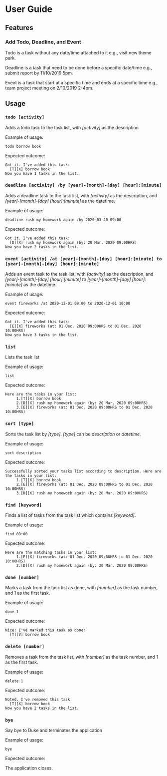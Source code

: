 # User Guide

## Features 

### Add Todo, Deadline, and Event
Todo is a task without any date/time attached to it e.g., visit new theme park.

Deadline is a task that need to be done before a specific date/time e.g., submit report by 11/10/2019 5pm.

Event is a task that start at a specific time and ends at a specific time e.g., team project meeting on 2/10/2019 2-4pm.
## Usage

### `todo [activity]`

Adds a todo task to the task list, with *[activity]* as the description

Example of usage: 

`todo borrow book`

Expected outcome:

```
Got it. I've added this task: 
  [T][X] borrow book
Now you have 1 tasks in the list.
```

### `deadline [activity] /by [year]-[month]-[day] [hour]:[minute]`

Adds a deadline task to the task list, with *[activity]* as the description,
and *[year]-[month]-[day] [hour]:[minute]* as the datetime.

Example of usage: 

```
deadline rush my homework again /by 2020-03-20 09:00
```

Expected outcome:

```
Got it. I've added this task: 
  [D][X] rush my homework again (by: 20 Mar. 2020 09:00HRS)
Now you have 2 tasks in the list.
```

### `event [activity] /at [year]-[month]-[day] [hour]:[minute] to [year]-[month]-[day] [hour]:[minute]`

Adds an event task to the task list, with *[activity]* as the description,
and *[year]-[month]-[day] [hour]:[minute] to [year]-[month]-[day] [hour]:[minute]* as the datetime.

Example of usage: 

```
event fireworks /at 2020-12-01 09:00 to 2020-12-01 10:00
```

Expected outcome:

```
Got it. I've added this task: 
  [E][X] fireworks (at: 01 Dec. 2020 09:00HRS to 01 Dec. 2020 10:00HRS)
Now you have 3 tasks in the list.
```
### `list`

Lists the task list

Example of usage: 

`list`

Expected outcome:

```
Here are the tasks in your list:
     1.[T][X] borrow book
     2.[D][X] rush my homework again (by: 20 Mar. 2020 09:00HRS)
     3.[E][X] fireworks (at: 01 Dec. 2020 09:00HRS to 01 Dec. 2020 10:00HRS)
```

### `sort [type]`

Sorts the task list by *[type]*.
*[type]* can be *description* or *datetime*.

Example of usage: 

`sort description`

Expected outcome:

```
Successfully sorted your tasks list according to description. Here are the tasks in your list:
     1.[T][X] borrow book
     2.[E][X] fireworks (at: 01 Dec. 2020 09:00HRS to 01 Dec. 2020 10:00HRS)
     3.[D][X] rush my homework again (by: 20 Mar. 2020 09:00HRS)
```

### `find [keyword]`

Finds a list of tasks from the task list which contains *[keyword]*.

Example of usage: 

`find 09:00`

Expected outcome:

```
Here are the matching tasks in your list:
     1.[E][X] fireworks (at: 01 Dec. 2020 09:00HRS to 01 Dec. 2020 10:00HRS)
     2.[D][X] rush my homework again (by: 20 Mar. 2020 09:00HRS)
```

### `done [number]`

Marks a task from the task list as done, with *[number]* as the task number, and 1 as the first task.

Example of usage: 

`done 1`

Expected outcome:

```
Nice! I've marked this task as done:
  [T][V] borrow book
```

### `delete [number]`

Removes a task from the task list, with *[number]* as the task number, and 1 as the first task.

Example of usage: 

`delete 1`

Expected outcome:

```
Noted. I've removed this task: 
  [T][X] borrow book
Now you have 2 tasks in the list.
```

### `bye`

Say bye to Duke and terminates the application

Example of usage: 

`bye`

Expected outcome:

The application closes.

